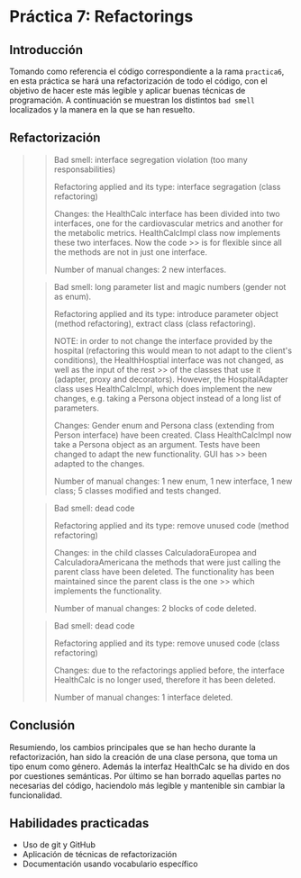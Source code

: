# Práctica 7: Refactorings

## Introducción

Tomando como referencia el código correspondiente a la rama `practica6`, en esta práctica se hará una refactorización de todo el código, con el objetivo de hacer este más legible y aplicar buenas técnicas de programación. A continuación se muestran los distintos `bad smell` localizados y la manera en la que se han resuelto.

## Refactorización

>> Bad smell: interface segregation violation (too many responsabilities)
>> 
>> Refactoring applied and its type: interface segragation (class refactoring)
>> 
>> Changes: the HealthCalc interface has been divided into two interfaces, one for the cardiovascular metrics and another for the metabolic metrics. HealthCalcImpl class now implements these two interfaces. Now the code >> is for flexible since all the methods are not in just one interface.
>> 
>> Number of manual changes: 2 new interfaces. 
>
>> Bad smell: long parameter list and magic numbers (gender not as enum).
>> 
>> Refactoring applied and its type: introduce parameter object (method refactoring), extract class (class refactoring).
>> 
>> NOTE: in order to not change the interface provided by the hospital (refactoring this would mean to not adapt to the client's conditions), the HealthHosptial interface was not changed, as well as the input of the rest >> of the classes that use it (adapter, proxy and decorators). However, the HospitalAdapter class uses HealthCalcImpl, which does implement the new changes, e.g. taking a Persona object instead of a long list of
>> parameters.
>> 
>> Changes: Gender enum and Persona class (extending from Person interface) have been created. Class HealthCalcImpl now take a Persona object as an argument. Tests have been changed to adapt the new functionality. GUI has >> been adapted to the changes.
>> 
>> Number of manual changes: 1 new enum, 1 new interface, 1 new class; 5 classes modified and tests changed.
>
>> Bad smell: dead code
>> 
>> Refactoring applied and its type: remove unused code (method refactoring)
>> 
>> Changes: in the child classes CalculadoraEuropea and CalculadoraAmericana the methods that were just calling the parent class have been deleted. The functionality has been maintained since the parent class is the one >> which implements the functionality.
>> 
>> Number of manual changes: 2 blocks of code deleted. 
>
>> Bad smell: dead code
>> 
>> Refactoring applied and its type: remove unused code (class refactoring)
>> 
>> Changes: due to the refactorings applied before, the interface HealthCalc is no longer used, therefore it has been deleted.
>> 
>> Number of manual changes: 1 interface deleted. 

## Conclusión

Resumiendo, los cambios principales que se han hecho durante la refactorización, han sido la creación de una clase persona, que toma un tipo enum como género. Además la interfaz HealthCalc se ha divido en dos por cuestiones semánticas. Por último se han borrado aquellas partes no necesarias del código, haciendolo más legible y mantenible sin cambiar la funcionalidad.

## Habilidades practicadas

* Uso de git y GitHub
* Aplicación de técnicas de refactorización
* Documentación usando vocabulario específico
